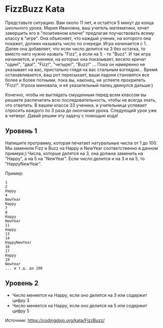 # FizzBuzz Kata

Представьте ситуацию. Вам около 11 лет, и остаётся 5 минут до конца школьного урока. Мария Ивановна, ваш учитель математики, хочет завершить его в "позитивном ключе" предлагая поучаствовать всему классу в "игре". Она объясняет, что каждый ученик, на которого она покажет, должен называть число по очереди. Игра начинается с 1. Далее она добавляет, что если число делится на 3 без остатка, то вместо него нужно назвать "Fizz", а если на 5 - то "Buzz". И так игра начинается, и ученики, на которых она показывает, весело кричат "один!", "два!", "Fizz!", "четыре!", "Buzz!" ... Пока он намеренно не указывает на вас, пристально глядя на вас стальным взглядом… Время останавливается, ваш рот пересыхает, ваши ладони становятся все более и более потными, пока вы, наконец, не успеете прохрипеть "Fizz!". Угроза миновала, и её указательный палец двинулся дальше:)

Конечно, чтобы не выглядеть смущенным перед всем классом вы решаете распечатать всю последовательность, чтобы не всегда знать, что ответить. В вашем классе 33 ученика, и учительница успевает спросить каждого по 3 раза до окончания урока. Следующий урок уже в четверг. Давай решим эту задачу с помощью кода!

## Уровень 1

Напишите программу, которая печатает натуральные числа от 1 до 100. Мы заменили Fizz и Buzz на Happy и NewYear соответственно в данном примере;) Числа, которые делятся на 3, она должна заменить на "Happy", а на 5 на "NewYear". Если число делится и на 3 и на 5, то "HappyNewYear". 

Пример:
```
1
2
Happy
4
NewYear
Happy
7
8
Happy
NewYear
11
Happy
13
14
HappyNewYear
16
17
Happy
19
NewYear
... и т.д. до 100
```

## Уровень 2

- Число меняется на Happy, если оно делится на 3 или содержит цифру 3
- Число меняется на Happy, если оно делится на 5 или содержит цифру 5


Источник: https://codingdojo.org/kata/FizzBuzz/
